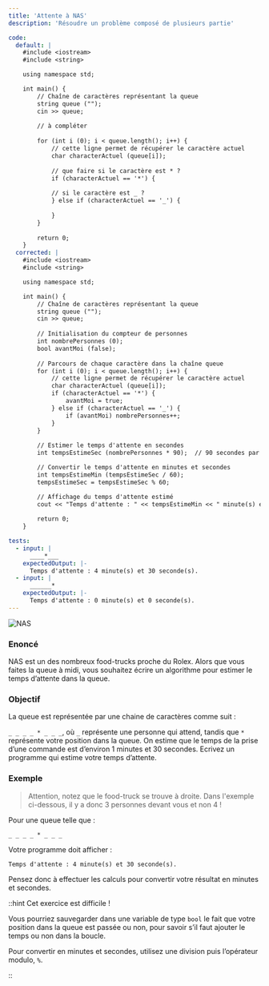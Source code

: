 ```yaml
---
title: 'Attente à NAS'
description: 'Résoudre un problème composé de plusieurs partie'

code:
  default: |
    #include <iostream>
    #include <string>

    using namespace std;

    int main() {
        // Chaîne de caractères représentant la queue        
        string queue ("");
        cin >> queue;
                
        // à compléter        
        
        for (int i (0); i < queue.length(); i++) {                  
            // cette ligne permet de récupérer le caractère actuel                
            char characterActuel (queue[i]);
                        
            // que faire si le caractère est * ?            
            if (characterActuel == '*') {            
                
            // si le caractère est _ ?            
            } else if (characterActuel == '_') {            
            
            }             
        }  
        
        return 0;
    }
  corrected: |
    #include <iostream>
    #include <string>

    using namespace std;

    int main() {
        // Chaîne de caractères représentant la queue        
        string queue ("");
        cin >> queue;
                
        // Initialisation du compteur de personnes
        int nombrePersonnes (0);
        bool avantMoi (false);     
        
        // Parcours de chaque caractère dans la chaîne queue
        for (int i (0); i < queue.length(); i++) {            
            // cette ligne permet de récupérer le caractère actuel                
            char characterActuel (queue[i]);         
            if (characterActuel == '*') {            
                avantMoi = true;            
            } else if (characterActuel == '_') {            
                if (avantMoi) nombrePersonnes++;
            }            
        }    
        
        // Estimer le temps d'attente en secondes
        int tempsEstimeSec (nombrePersonnes * 90);  // 90 secondes par personne

        // Convertir le temps d'attente en minutes et secondes
        int tempsEstimeMin (tempsEstimeSec / 60);
        tempsEstimeSec = tempsEstimeSec % 60;

        // Affichage du temps d'attente estimé
        cout << "Temps d'attente : " << tempsEstimeMin << " minute(s) et " << tempsEstimeSec << " seconde(s)." << endl;
        
        return 0;
    }

tests:
  - input: |
      ____*___
    expectedOutput: |-
      Temps d'attente : 4 minute(s) et 30 seconde(s).
  - input: |
      ______*
    expectedOutput: |-
      Temps d'attente : 0 minute(s) et 0 seconde(s).
---
```


![NAS](/banner/nas.png)

### Enoncé

NAS est un des nombreux food-trucks proche du Rolex. Alors que vous faites la queue à midi, vous souhaitez écrire un algorithme pour estimer le temps d’attente dans la queue.

### Objectif

La queue est représentée par une chaine de caractères comme suit :

`_ _ _ _ * _ _ _`, où `_` représente une personne qui attend, tandis que `*` représente votre position dans la queue. On estime que le temps de la prise d’une commande est d’environ 1 minutes et 30 secondes. Ecrivez un programme qui estime votre temps d’attente.

### Exemple

> Attention, notez que le food-truck se trouve à droite. Dans l'exemple ci-dessous, il y a donc 3 personnes devant vous et non 4 !

Pour une queue telle que :

`_ _ _ _ * _ _ _`

Votre programme doit afficher :

`Temps d'attente : 4 minute(s) et 30 seconde(s).`

Pensez donc à effectuer les calculs pour convertir votre résultat en minutes et secondes.

::hint
Cet exercice est difficile !

Vous pourriez sauvegarder dans une variable de type `bool` le fait que votre position dans la queue est passée ou non, pour savoir s’il faut ajouter le temps ou non dans la boucle.

Pour convertir en minutes et secondes, utilisez une division puis l’opérateur modulo, `%`.

::
